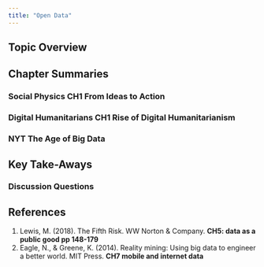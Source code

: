 ```yaml
---
title: "Open Data"
---
```



## Topic Overview





## Chapter Summaries

### Social Physics **CH1 From Ideas to Action**

### Digital Humanitarians **CH1 Rise of Digital Humanitarianism**

### NYT **The Age of Big Data**



## Key Take-Aways

### Discussion Questions



## References

1.	Lewis, M. (2018). The Fifth Risk. WW Norton & Company. **CH5: data as a public good pp 148-179**  
2.	Eagle, N., & Greene, K. (2014). Reality mining: Using big data to engineer a better world. MIT Press. **CH7 mobile and internet data**  




